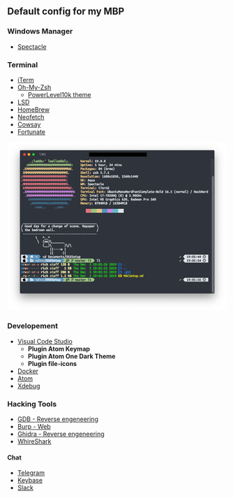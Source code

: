 ## Default config for my MBP

### Windows Manager
* [Spectacle](https://github.com/eczarny/spectacle)

### Terminal
* [iTerm](https://github.com/gnachman/iTerm2)
* [Oh-My-Zsh](https://ohmyz.sh/)
    * [PowerLevel10k theme](https://github.com/romkatv/powerlevel10k)
* [LSD](https://github.com/Peltoche/lsd)
* [HomeBrew](https://brew.sh/index_fr)
* [Neofetch](https://github.com/dylanaraps/neofetch)
* [Cowsay](https://github.com/tnalpgge/rank-amateur-cowsay)
* [Fortunate](https://www.ibiblio.org/pub/linux/games/amusements/fortune/!INDEX.html)

![terminal](imgs/terminal.png)

### Developement
* [Visual Code Studio](https://code.visualstudio.com/)
    * **Plugin Atom Keymap**
    * **Plugin Atom One Dark Theme**
    * **Plugin file-icons**
* [Docker](https://www.docker.com/)
* [Atom](https://atom.io/)
* [Xdebug](https://gist.github.com/ankurk91/22e4a07be552790a9d6a063ee1bace05)

### Hacking Tools
* [GDB - Reverse engeneering](https://www.gnu.org/software/gdb/)
* [Burp - Web](https://portswigger.net/burp)
* [Ghidra - Reverse engeneering](https://ghidra-sre.org/)
* [WhireShark](https://www.wireshark.org/) 
#### Chat
* [Telegram](https://telegram.org/)
* [Keybase](https://keybase.io/)
* [Slack](https://slack.com/intl/en-ch/?eu_nc=1)
